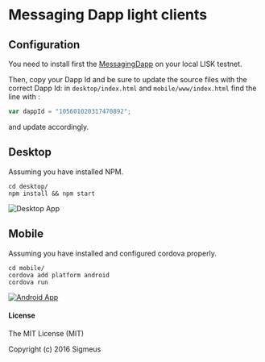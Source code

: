 # Messaging Dapp light clients


## Configuration
You need to install first the [MessagingDapp](https://github.com/fix/messagingDapp) on your local LISK testnet.

Then, copy your Dapp Id and be sure to update the source files with the correct Dapp Id:
in `desktop/index.html` and `mobile/www/index.html` find the line with :
```javascript
var dappId = "105601020317470892";
```
and update accordingly.

## Desktop
Assuming you have installed NPM.
```
cd desktop/
npm install && npm start
```

![Desktop App](http://i.imgur.com/SfRZLkE.gif)

## Mobile
Assuming you have installed and configured cordova properly.
```
cd mobile/
cordova add platform android
cordova run
```

[![Android App](https://img.youtube.com/vi/oSR85IyBHxk/0.jpg)](https://www.youtube.com/watch?v=oSR85IyBHxk)

#### License
The MIT License (MIT)

Copyright (c) 2016 Sigmeus  
